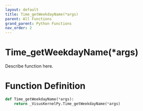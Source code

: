 ```yaml
---
layout: default
title: Time_getWeekdayName(*args)
parent: All Functions
grand_parent: Python Functions
nav_order: 2
---
```


# Time_getWeekdayName(*args)

Describe function here.

# Function Definition

```python
def Time_getWeekdayName(*args):
    return _VisusKernelPy.Time_getWeekdayName(*args)
```